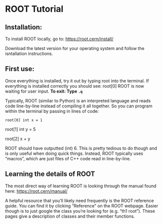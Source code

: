 # ROOT Tutorial

## Installation:

To install ROOT locally, go to:
https://root.cern/install/

Download the latest version for your operating system and follow the isntallation instructions.

## First use:

Once everything is installed, try it out by typing root into the terminal. If everything is installed correctly you should see: root[0] 
ROOT is now waiting for user input. **To exit: Type `.q`**

Typically, ROOT (similar to Python) is an interpreted language and reads code line-by-line instead of compiling it all together. So you can program within the terminal by passing in lines of code:

`root[0] int x = 1`

root[1] int y = 5

root[2] x + y

ROOT should have outputted (int) 6. This is pretty tedious to do though and is only useful when doing quick things. Instead, ROOT typically uses “macros”, which are just files of C++ code read in line-by-line. 

 
## Learning the details of ROOT

The most direct way of learning ROOT is looking through the manual found here: https://root.cern/manual/


A helpful resource that you’ll likely need frequently is the ROOT reference guide. You can find it by clicking “Reference” on the ROOT webpage. Easier though is to just google the class you’re looking for (e.g. “th1 root”). These pages give a description of classes and their member functions. 


